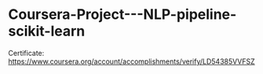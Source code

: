 # Coursera-Project---NLP-pipeline-scikit-learn

Certificate: https://www.coursera.org/account/accomplishments/verify/LD54385VVFSZ
